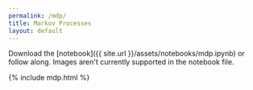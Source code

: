 ```yaml
---
permalink: /mdp/
title: Markov Processes
layout: default
---
```


Download the [notebook]({{ site.url }}/assets/notebooks/mdp.ipynb) or follow along. Images aren't currently supported in the notebook file.

{% include mdp.html %}
